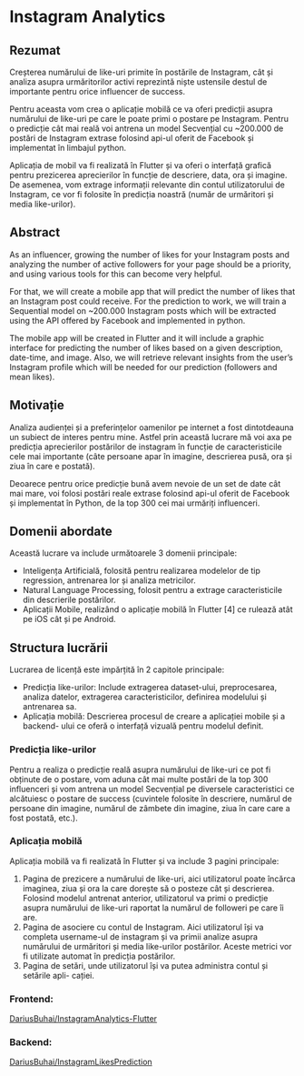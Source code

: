 # Instagram Analytics

## Rezumat
Creșterea numărului de like-uri primite în postările de Instagram, cât și analiza asupra urmăritorilor activi reprezintă niște ustensile destul de importante pentru orice influencer de success.

Pentru aceasta vom crea o aplicație mobilă ce va oferi predicții asupra numărului de like-uri pe care le poate primi o postare pe Instagram. Pentru o predicție cât mai reală voi antrena un model Secvențial cu ~200.000 de postări de Instagram extrase folosind api-ul oferit de Facebook și implementat în limbajul python.

Aplicația de mobil va fi realizată în Flutter și va oferi o interfață grafică pentru prezicerea aprecierilor în funcție de descriere, data, ora și imagine. De asemenea, vom extrage informații relevante din contul utilizatorului de Instagram, ce vor fi folosite în predicția noastră (număr de urmăritori și media like-urilor).

##  Abstract
As an influencer, growing the number of likes for your Instagram posts and analyzing the number of active followers for your page should be a priority, and using various tools for this can become very helpful.

For that, we will create a mobile app that will predict the number of likes that an Instagram post could receive. For the prediction to work, we will train a Sequential model on ~200.000 Instagram posts which will be extracted using the API offered by Facebook and implemented in python.

The mobile app will be created in Flutter and it will include a graphic interface for predicting the number of likes based on a given description, date-time, and image. Also, we will retrieve relevant insights from the user’s Instagram profile which will be needed for our prediction (followers and mean likes).

## Motivație
Analiza audienței și a preferințelor oamenilor pe internet a fost dintotdeauna un subiect de interes pentru mine. Astfel prin această lucrare mă voi axa pe predicția aprecierilor postărilor de instagram în funcție de caracteristicile cele mai importante (câte persoane apar în imagine, descrierea pusă, ora și ziua în care e postată).

Deoarece pentru orice predicție bună avem nevoie de un set de date cât mai mare, voi folosi postări reale extrase folosind api-ul oferit de Facebook și implementat în Python, de la top 300 cei mai urmăriți influenceri.

## Domenii abordate
Această lucrare va include următoarele 3 domenii principale:
 - Inteligența Artificială, folosită pentru realizarea modelelor de tip regression, antrenarea lor și analiza metricilor.
 - Natural Language Processing, folosit pentru a extrage caracteristicile din descrierile postărilor.
 - Aplicații Mobile, realizând o aplicație mobilă în Flutter [4] ce rulează atât pe iOS cât și pe Android.

## Structura lucrării
Lucrarea de licență este impărțită în 2 capitole principale:
 - Predicția like-urilor: Include extragerea dataset-ului, preprocesarea, analiza datelor, extragerea caracteristicilor, definirea modelului și antrenarea sa.
 - Aplicația mobilă: Descrierea procesul de creare a aplicației mobile și a backend- ului ce oferă o interfață vizuală pentru modelul definit.

### Predicția like-urilor
Pentru a realiza o predicție reală asupra numărului de like-uri ce pot fi obținute de o postare, vom aduna cât mai multe postări de la top 300 influenceri și vom antrena un model Secvențial pe diversele caracteristici ce alcătuiesc o postare de success (cuvintele folosite în descriere, numărul de persoane din imagine, numărul de zâmbete din imagine, ziua în care care a fost postată, etc.).

### Aplicația mobilă
Aplicația mobilă va fi realizată în Flutter și va include 3 pagini principale:
1. Pagina de prezicere a numărului de like-uri, aici utilizatorul poate încărca imaginea, ziua și ora la care dorește să o posteze cât și descrierea. Folosind modelul antrenat anterior, utilizatorul va primi o predicție asupra numărului de like-uri raportat la numărul de followeri pe care îi are.
2. Pagina de asociere cu contul de Instagram. Aici utilizatorul își va completa username-ul de instagram și va primii analize asupra numărului de urmăritori și media like-urilor postărilor. Aceste metrici vor fi utilizate automat în predicția postărilor.
3. Pagina de setări, unde utilizatorul își va putea administra contul și setările apli- cației.

### Frontend:
[DariusBuhai/InstagramAnalytics-Flutter](https://github.com/DariusBuhai/InstagramAnalytics-Flutter)


### Backend:
[DariusBuhai/InstagramLikesPrediction](https://github.com/DariusBuhai/InstagramLikesPrediction)